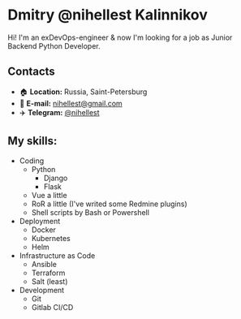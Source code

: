 # Dmitry @nihellest Kalinnikov

Hi!
I'm an exDevOps-engineer & now I'm looking for a job as Junior Backend Python Developer.

## Contacts

- 🏠 **Location:** Russia, Saint-Petersburg
- 📧 **E-mail:** nihellest@gmail.com
- ✈️ **Telegram:** [@nihellest](https://t.me/nihellest)

## My skills:

- Coding
  - Python
    - Django
    - Flask
  - Vue a little 
  - RoR a little (I've writed some Redmine plugins)
  - Shell scripts by Bash or Powershell
- Deployment
  - Docker
  - Kubernetes
  - Helm
- Infrastructure as Code
  - Ansible
  - Terraform
  - Salt (least)
- Development
  - Git
  - Gitlab CI/CD
